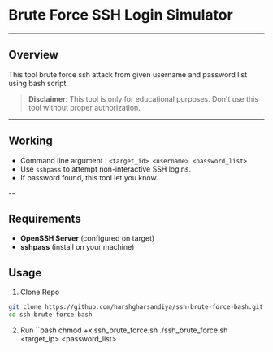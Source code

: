 # Brute Force SSH Login Simulator
---

## **Overview**
This tool brute force ssh attack from given username and password list using bash script.

> **Disclaimer**: This tool is only for educational purposes. Don't use this tool without proper authorization.

---

## Working
- Command line argument : `<target_id> <username> <password_list>`
- Use `sshpass` to attempt non-interactive SSH logins.
- If password found, this tool let you know.

--

## **Requirements**
- **OpenSSH Server** (configured on target)
- **sshpass** (install on your machine)

## **Usage**
 
1. Clone Repo
```bash
git clone https://github.com/harshgharsandiya/ssh-brute-force-bash.git
cd ssh-brute-force-bash
```

2. Run 
``bash
chmod +x ssh_brute_force.sh
./ssh_brute_force.sh <target_ip> <username> <password_list>
```

